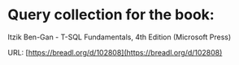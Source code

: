 # Query collection for the book:

Itzik Ben-Gan - T-SQL Fundamentals, 4th Edition (Microsoft Press)

URL: [https://breadl.org/d/102808](https://breadl.org/d/102808)
